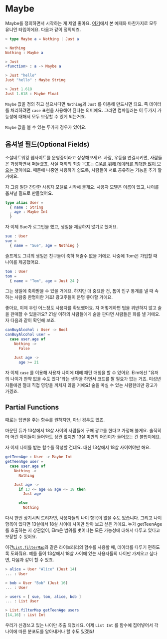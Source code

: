 # Maybe

Maybe를 정의하면서 시작하는 게 제일 좋아요. [여기](../types/union_types.md)에서 본 예제와 마찬가지로 모두 유니언 타입이에요. 다음과 같이 정의되죠.

```elm
> type Maybe a = Nothing | Just a

> Nothing
Nothing : Maybe a

> Just
<function> : a -> Maybe a

> Just "hello"
Just "hello" : Maybe String

> Just 1.618
Just 1.618 : Maybe Float
```

`Maybe` 값을 정의 하고 싶으시다면 `Nothing`과 `Just` 를 이용해 만드시면 되요. 즉 데이터를 처리하려면 `case` 표현을 사용해야 된다는 의미에요. 그러면 컴파일러는 이 두가지 가능성에 대해서 모두 보장할 수 있게 되는거죠.

`Maybe` 값을 볼 수 있는 두가지 경우가 있어요.

## 옵셔널 필드\(Optional Fields\)

소셜네트워킹 웹사이트를 운영중이라고 상상해보세요. 사람, 우등을 연결시키면, 사람들은 과장하면서 떠들겠죠. 사실 저희의 최종 목표는 [CIA를 위해 데이터를 최대한 많이 모으는 것](http://www.theonion.com/video/cias-facebook-program-dramatically-cut-agencys-cos-19753)이에요. 때문에 나중엔 사용하기 쉽도록, 사람들이 서로 공유하는 기능을 추가 할 거에요.

자 그럼 일단 간단한 사용자 모델로 시작해 볼게요. 사용자 모델은 이름이 있고, 나이를 옵셔널 필드로 만들었어요.

```elm
type alias User =
  { name : String
  , age : Maybe Int
  }
```

자 이제 Sue가 로그인을 했고, 생일을 제공하지 않기로 했어요.

```elm
sue : User
sue =
  { name = "Sue", age = Nothing }
```

슬프게도 그녀의 생일은 친구들이 축하 해줄수 없을 거에요. 나중에 Tom은 가입할 때 나이를 제공했어요.

```elm
tom : User
tom =
  { name = "Tom", age = Just 24 }
```

그는 생일에 축하받을 수 있을 거에요. 하지만 더 중요한 건, 톰이 인구 통계를 낼 때 속하는 사람중 한명이란 거죠! 광고주들이 분명 좋아할 거에요.

좋아요, 이제 우린 어느정도 사용자를 확보했어요. 자 어떻게하면 법을 위반하지 않고 술을 판매할 수 있을까요? 21살 이하의 사람들에게 술을 판다면 사람들은 화를 낼 거에요. 자 다음과 같이 확인해 보죠.

```elm
canBuyAlcohol : User -> Bool
canBuyAlcohol user =
  case user.age of
    Nothing ->
      False

    Just age ->
      age >= 21
```

자 이제  `case` 를 이용해 사용자 나이에 대해 패턴 매칭을 할 수 있어요. Elm에선 "유저의 나이가 만약 없을 수도 있다"라는 생각을 하면서 코드를 짤 필요가 없는 거죠. 미성년자들에겐 절대 직접 영향을 끼치지 않을 거에요! 술을 마실 수 있는 사람한테만 광고가 가겠죠.

## Partial Functions

때로는 답변을 주는 함수를 원하지만, 아닌 경우도 있죠.

마운틴 듀가 13살에서 18살 사이의 사람들에 구매 광고를 한다고 가정해 볼게요. 솔직히 더 어린 아이들이 들어와도 상관 없지만 13살 미만의 어린이가 들어오는 건 불법이에요.

자 이제 나이를 받는 함수를 작성할 건데요. 대신 13살에서 18살 사이여야만 해요.

```elm
getTeenAge : User -> Maybe Int
getTeenAge user =
  case user.age of
    Nothing ->
      Nothing

    Just age ->
      if 13 <= age && age <= 18 then
        Just age

      else
        Nothing
```

다시 한번 상기시켜 드리자면, 사용자들의 나이 항목이 없을 수도 있습니다. 그리고 나이 항목이 있다면 13살에서 18살 사이에 사이만 받아 보고 싶은 거에요. 누가 getTeenAge를 호출하는 지 상관없이, Elm은 범위를 벗어나는 모든 가능성에 대해서 다루고 있다고 보장할 수 있어요.

이건[`List.filterMap`](https://www.gitbook.com/book/kyunooh/elm/edit#)와 같은 라이브러리의 함수를 사용할 때, 데이터를 다루기 편하도록 도와줘요. 예를 들어 13살에서 18살 사이에 있는 사용자들의 나이만 가져오고 싶다면, 다음과 같이 할 수 있죠.

```elm
> alice = User "Alice" (Just 14)
... : User

> bob = User "Bob" (Just 16)
... : User

> users = [ sue, tom, alice, bob ]
... : List User

> List.filterMap getTeenAge users
[14,16] : List Int
```

우리가 신경쓰고 있는 나이만 추출 되었네요. 이제 `List Int` 를 함수에 집어넣어서 각 나이에 따른 분포도를 알아내거나 할 수도 있겠죠!

